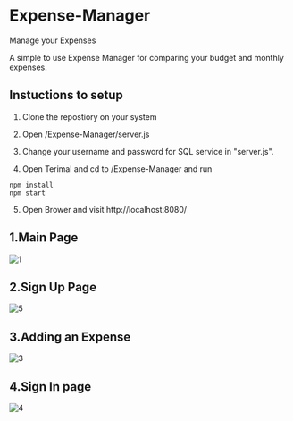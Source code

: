# Expense-Manager
Manage your Expenses

A simple to use Expense Manager for comparing your budget and monthly expenses.

## Instuctions to setup

1. Clone the repostiory on your system

2. Open /Expense-Manager/server.js

3. Change your username and password for SQL service in "server.js".
4. Open Terimal and cd to /Expense-Manager and run
    
```
npm install
npm start
```

5. Open Brower and visit http://localhost:8080/
## 1.Main Page
![1](https://user-images.githubusercontent.com/22850607/35586840-fb391bf8-0621-11e8-819c-f44606b5a4f4.png)
## 2.Sign Up Page
![5](https://user-images.githubusercontent.com/22850607/35586934-3a0d6596-0622-11e8-8b77-1579adc3606b.png)
## 3.Adding an Expense
![3](https://user-images.githubusercontent.com/22850607/35586861-04a78bca-0622-11e8-9e23-3873c6a127da.png)
## 4.Sign In page
![4](https://user-images.githubusercontent.com/22850607/35586863-0632d3dc-0622-11e8-9b6a-d109953b24d5.png)



